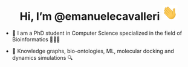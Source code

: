 <h1 align="center"> Hi, I’m @emanuelecavalleri <img src="https://raw.githubusercontent.com/ABSphreak/ABSphreak/master/gifs/Hi.gif" width="40px" height="40px" /></h1>

- 👀 I am a PhD student in Computer Science specialized in the field of Bioinformatics 🧬💊🌱 

- 🔎 Knowledge graphs, bio-ontologies, ML, molecular docking and dynamics simulations 🔍

<!---
emanuelecavalleri/emanuelecavalleri is a ✨ special ✨ repository because its `README.md` (this file) appears on your GitHub profile.
You can click the Preview link to take a look at your changes.
--->
